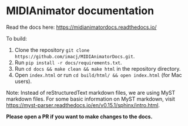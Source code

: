 # MIDIAnimator documentation

Read the docs here: https://midianimatordocs.readthedocs.io/

To build:

1. Clone the repository `git clone https://github.com/imacj/MIDIAnimatorDocs.git`.
2. Run `pip install -r docs/requirements.txt`.
3. Run `cd docs && make clean && make html` in the repository directory.
4. Open `index.html` or run `cd build/html/ && open index.html` (for Mac users).

Note: Instead of reStructuredText markdown files, we are using MyST markdown files. For some basic information on MyST markdown, visit https://myst-parser.readthedocs.io/en/v0.15.1/sphinx/intro.html.

**Please open a PR if you want to make changes to the docs.**

<!--

Useful commands:

for building (in docs dir)
make clean && make html

for opening built html and going back to docs dir
cd build/html/ && open index.html && cd ../../

-->
